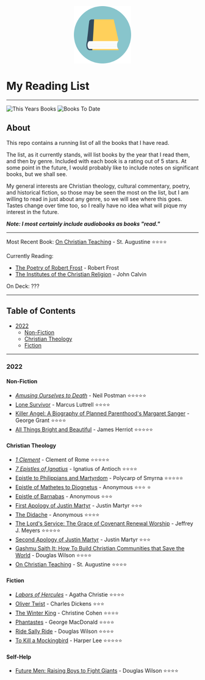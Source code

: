<p align="center">
<img src="https://github.com/BallsyWalnuts/Reading-List/blob/6464db9c52925d6613aa8305de5c8f57ba380020/book-icon.png?raw=true" width="150" />
</p>

# My Reading List

---

![This Years Books](https://img.shields.io/badge/Books%20This%20Year-22-success)
![Books To Date](https://img.shields.io/badge/Total%20Books%20To%20Date-22-blue)

## About

This repo contains a running list of all the books that I have read.

The list, as it currently stands, will list books by the year that I read them, and then by genre. Included with each book is a rating out of 5 stars. At some point in the future, I would probably like to include notes on significant books, but we shall see.

My general interests are Christian theology, cultural commentary, poetry, and historical fiction, so those may be seen the most on the list, but I am willing to read in just about any genre, so we will see where this goes. Tastes change over time too, so I really have no idea what will pique my interest in the future.

***Note: I most certainly include audiobooks as books "read."***

---

Most Recent Book: [On Christian Teaching](https://www.amazon.com/Christian-Teaching-St-Augustine/dp/0199540632/ref=sr_1_1?keywords=on+christian+teaching+augustine&qid=1653158221&sprefix=on+christian+tea%2Caps%2C122&sr=8-1) - St. Augustine :star::star::star::star:   

Currently Reading:

- [The Poetry of Robert Frost](https://www.amazon.com/Poetry-Robert-Frost/dp/0030725356) - Robert Frost
- [The Institutes of the Christian Religion](https://ccel.org/ccel/calvin/institutes/institutes.) - John Calvin


On Deck: ???

---

## Table of Contents

- [2022](#2022)
  - [Non-Fiction](#non-fiction)
  - [Christian Theology](#christian-theology)
  - [Fiction](#fiction)

---

### 2022

#### Non-Fiction

- [*Amusing Ourselves to Death*](https://www.amazon.com/Amusing-Ourselves-Death-Discourse-Business/dp/014303653X/ref=sr_1_1?keywords=amusing+ourselves+to+death&qid=1641675565&sprefix=amusing%2Caps%2C144&sr=8-1) - Neil Postman :star::star::star::star::star:
- [Lone Survivor](https://www.amazon.com/Lone-Survivor-Eyewitness-Account-Operation/dp/0316067601/ref=tmm_pap_swatch_0?_encoding=UTF8&qid=1650498581&sr=8-1) - Marcus Luttrell :star::star::star::star:
- [Killer Angel: A Biography of Planned Parenthood's Margaret Sanger](https://canonpress.com/products/killer-angel/) - George Grant :star::star::star::star:
- [All Things Bright and Beautiful](https://www.amazon.com/Things-Bright-Beautiful-Herriot-1974-08-15/dp/B017V8M754/ref=sr_1_3?keywords=all+things+bright+and+beautiful+james+herriot&qid=1659376369&sprefix=all+things+bright%2Caps%2C106&sr=8-3) - James Herriot :star::star::star::star::star:

#### Christian Theology

- [*1 Clement*](https://ccel.org/ccel/clement_rome/first_epistle_to_the_corinthians/anf01.ii.ii.html) - Clement of Rome :star::star::star::star::star:
- [*7 Epistles of Ignatius*](https://ccel.org/ccel/ignatius_antioch/epistles_of_ignatius/anf01) - Ignatius of Antioch :star::star::star::star:
- [Epistle to Philippians and Martyrdom](https://ccel.org/ccel/polycarp/epistle_to_the_philippians/anf01) - Polycarp of Smyrna :star::star::star::star::star:
- [Epistle of Mathetes to Diognetus](https://ccel.org/ccel/schaff/anf01/anf01.iii.ii.html) - Anonymous :star::star::star: :star:
- [Epistle of Barnabas](https://ccel.org/ccel/ignatius_antioch/epistle_of_barnabas/anf01) - Anonymous :star::star::star:
- [First Apology of Justin Martyr](https://ccel.org/ccel/justin_martyr/first_apology/anf01.viii.ii.html) - Justin Martyr :star::star::star:
- [The Didache](https://ccel.org/ccel/lightfoot/fathers/fathers.ii.xii.html) - Anonymous :star::star::star::star:
- [The Lord's Service: The Grace of Covenant Renewal Worship](https://canonpress.com/products/the-lords-service/) - Jeffrey J. Meyers :star::star::star::star::star:
- [Second Apology of Justin Martyr](https://ccel.org/ccel/justin_martyr/second_apology/anf01.viii.iii.html) - Justin Martyr :star::star::star:
- [Gashmu Saith It: How To Build Christian Communities that Save the World](https://canonpress.com/products/gashmu-saith-it/) - Douglas Wilson :star::star::star::star:
- [On Christian Teaching](https://www.amazon.com/Christian-Teaching-St-Augustine/dp/0199540632/ref=sr_1_1?keywords=on+christian+teaching+augustine&qid=1653158221&sprefix=on+christian+tea%2Caps%2C122&sr=8-1) - St. Augustine :star::star::star::star:

#### Fiction

- [*Labors of Hercules*](https://www.amazon.com/Labors-Hercules-Hercule-Collection-Mysteries/dp/0062073982/ref=tmm_pap_swatch_0?_encoding=UTF8&qid=&sr=) - Agatha Christie :star::star::star::star:
-  [Oliver Twist](https://www.amazon.com/Oliver-Twist-Charles-Dickens/dp/1514640376/ref=sr_1_1_sspa?crid=3511VENE51N36&keywords=oliver+twist&qid=1645745069&sprefix=oliver+twist%2Caps%2C171&sr=8-1-spons&psc=1&spLa=ZW5jcnlwdGVkUXVhbGlmaWVyPUExQjAzVVFZM1gwTUdTJmVuY3J5cHRlZElkPUEwODg4NjExMkVDRVMxT09RU1JSViZlbmNyeXB0ZWRBZElkPUEwOTg3MjczMkJSWkdPSEozMjRBMCZ3aWRnZXROYW1lPXNwX2F0ZiZhY3Rpb249Y2xpY2tSZWRpcmVjdCZkb05vdExvZ0NsaWNrPXRydWU=) - Charles Dickens :star::star::star:
-  [The Winter King](https://canonpress.com/products/winter-king/) - Christine Cohen :star::star::star::star:
-  [Phantastes](https://www.amazon.com/Phantastes-George-MacDonald/dp/0802860605/ref=sr_1_6?crid=16CNIYK0C4BMU&keywords=phantastes+by+george+macdonald+eerdmans&qid=1649627578&s=books&sprefix=phantastes+by+george+macdonald+eerdmans%2Cstripbooks%2C106&sr=1-6) - George MacDonald :star::star::star::star:
- [Ride Sally Ride](https://canonpress.com/products/ride-sally-ride-a-novel/) - Douglas Wilson :star::star::star::star:
- [To Kill a Mockingbird](https://www.amazon.com/Harper-Lee-Kill-Mockingbird/dp/B00852ZXLQ/ref=sr_1_12?crid=1QZX6G8NGL6U0&keywords=to+kill+a+mockingbird&qid=1659376267&sprefix=to+kill+%2Caps%2C351&sr=8-12) - Harper Lee :star::star::star::star::star:

#### Self-Help

- [Future Men: Raising Boys to Fight Giants](https://www.amazon.com/Future-Men-Raising-Fight-Giants/dp/1591281105/ref=sr_1_1?crid=3K8XCVIRFR8WH&keywords=future+men&qid=1650498666&sprefix=future+men%2Caps%2C128&sr=8-1) - Douglas Wilson :star::star::star::star:
